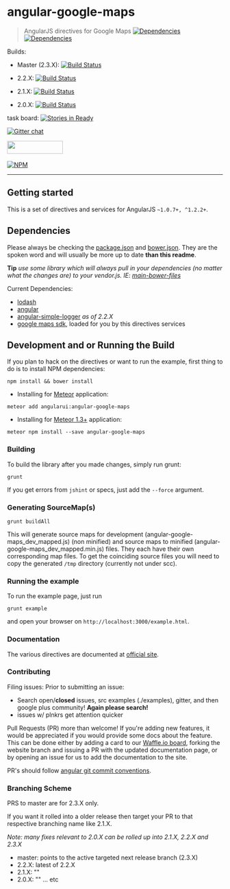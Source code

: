 
# angular-google-maps
> AngularJS directives for Google Maps
[![Dependencies](https://david-dm.org/angular-ui/angular-google-maps.svg)](https://david-dm.org/angular-ui/angular-google-maps)&nbsp;
[![Dependencies](https://david-dm.org/angular-ui/angular-google-maps/dev-status.svg)](https://david-dm.org/angular-ui/angular-google-maps)&nbsp;

Builds:
- Master (2.3.X): [![Build Status](https://travis-ci.org/angular-ui/angular-google-maps.svg?branch=master)](https://travis-ci.org/angular-ui/angular-google-maps)

- 2.2.X: [![Build Status](https://travis-ci.org/angular-ui/angular-google-maps.svg?branch=2.2.X)](https://travis-ci.org/angular-ui/angular-google-maps)

- 2.1.X: [![Build Status](https://travis-ci.org/angular-ui/angular-google-maps.svg?branch=2.1.X)](https://travis-ci.org/angular-ui/angular-google-maps)

- 2.0.X: [![Build Status](https://travis-ci.org/angular-ui/angular-google-maps.svg?branch=2.0.X)](https://travis-ci.org/angular-ui/angular-google-maps)

task board: [![Stories in Ready](https://badge.waffle.io/angular-ui/angular-google-maps.png?label=ready&title=Ready)](https://waffle.io/angular-ui/angular-google-maps)

[![Gitter chat](https://badges.gitter.im/angular-ui/angular-google-maps.svg)](https://gitter.im/angular-ui/angular-google-maps)

<img src="http://benschwarz.github.io/bower-badges/badge@2x.png?pkgname=angular-google-maps" width="130" height="30">&nbsp;

[![NPM](https://nodei.co/npm/angular-google-maps.png?downloads=true&downloadRank=true)](https://nodei.co/npm/angular-google-maps/)

__________________
## Getting started
This is a set of directives and services for AngularJS `~1.0.7+, ^1.2.2+`.

## Dependencies

Please always be checking the [package.json](./package.json) and [bower.json](./bower.json). They are the spoken word and will usually be more up to date **than this readme**.

**Tip** *use some library which will always pull in your dependencies (no matter what the changes are) to your vendor.js. IE: [main-bower-files](https://github.com/ck86/main-bower-files)*

Current Dependencies:
- [lodash](lodash.com)
- [angular](https://github.com/angular/angular.js)
- [angular-simple-logger](https://github.com/nmccready/angular-simple-logger) *as of 2.2.X*
- [google maps sdk](https://developers.google.com/maps/documentation/javascript/3.exp/reference), loaded for you by this directives services

## Development and or Running the Build

If you plan to hack on the directives or want to run the example, first thing to do is to install NPM dependencies:

```shell
npm install && bower install
```

* Installing for [Meteor](https://www.meteor.com/) application:

```shell
meteor add angularui:angular-google-maps
```

* Installing for [Meteor 1.3+](https://www.meteor.com/) application:

```shell
meteor npm install --save angular-google-maps
```

### Building
To build the library after you made changes, simply run grunt:

```shell
grunt
```

If you get errors from `jshint` or specs, just add the `--force` argument.

### Generating SourceMap(s)
```shell
grunt buildAll
```
This will generate source maps for development (angular-google-maps_dev_mapped.js) (non minified) and source maps to minified
(angular-google-maps_dev_mapped.min.js) files. They each have their own corresponding map files.  To get the coinciding source
files you will need to copy the generated `/tmp` directory (currently not under scc).

### Running the example
To run the example page, just run

```shell
grunt example
```

and open your browser on `http://localhost:3000/example.html`.

### Documentation
The various directives are documented at [official site](http://angular-ui.github.io/angular-google-maps).

### Contributing

Filing issues:
 Prior to submitting an issue:
- Search open/**closed** issues, src examples (./examples), gitter, and then google plus community! **Again please search!**
- issues w/ plnkrs get attention quicker

Pull Requests (PR) more than welcome! If you're adding new features, it would be appreciated if you would provide some docs about the feature.
This can be done either by adding a card to our [Waffle.io board](https://waffle.io/angular-ui/angular-google-maps), forking the website
branch and issuing a PR with the updated documentation page, or by opening an issue for us to add the documentation to the site.

PR's should follow [angular git commit conventions](https://github.com/angular/angular.js/blob/master/CONTRIBUTING.md#commit).


### Branching Scheme

PRS to master are for 2.3.X only.

If you want it rolled into a older release then target your PR to that respective branching name like 2.1.X.

*Note: many fixes relevant to 2.0.X can be rolled up into 2.1.X, 2.2.X and 2.3.X*

- master: points to the active targeted next release branch (2.3.X)
- 2.2.X: latest of 2.2.X
- 2.1.X: ""
- 2.0.X: ""
... etc
